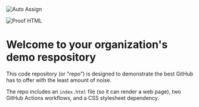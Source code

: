 ![Auto Assign](https://github.com/BEA-Sensors-Americas/demo-repository/actions/workflows/auto-assign.yml/badge.svg)

![Proof HTML](https://github.com/BEA-Sensors-Americas/demo-repository/actions/workflows/proof-html.yml/badge.svg)

# Welcome to your organization's demo respository
This code repository (or "repo") is designed to demonstrate the best GitHub has to offer with the least amount of noise.

The repo includes an `index.html` file (so it can render a web page), two GitHub Actions workflows, and a CSS stylesheet dependency.

